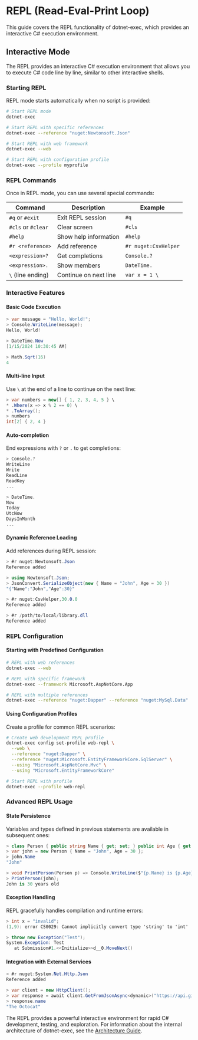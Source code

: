# REPL (Read-Eval-Print Loop)

This guide covers the REPL functionality of dotnet-exec, which provides an interactive C# execution environment.

## Interactive Mode

The REPL provides an interactive C# execution environment that allows you to execute C# code line by line, similar to other interactive shells.

### Starting REPL

REPL mode starts automatically when no script is provided:

```sh
# Start REPL mode
dotnet-exec

# Start REPL with specific references
dotnet-exec --reference "nuget:Newtonsoft.Json"

# Start REPL with web framework
dotnet-exec --web

# Start REPL with configuration profile
dotnet-exec --profile myprofile
```

### REPL Commands

Once in REPL mode, you can use several special commands:

| Command | Description | Example |
|---------|-------------|---------|
| `#q` or `#exit` | Exit REPL session | `#q` |
| `#cls` or `#clear` | Clear screen | `#cls` |
| `#help` | Show help information | `#help` |
| `#r <reference>` | Add reference | `#r nuget:CsvHelper` |
| `<expression>?` | Get completions | `Console.?` |
| `<expression>.` | Show members | `DateTime.` |
| `\` (line ending) | Continue on next line | `var x = 1 \` |

### Interactive Features

#### Basic Code Execution

```csharp
> var message = "Hello, World!";
> Console.WriteLine(message);
Hello, World!

> DateTime.Now
[1/15/2024 10:30:45 AM]

> Math.Sqrt(16)
4
```

#### Multi-line Input

Use `\` at the end of a line to continue on the next line:

```csharp
> var numbers = new[] { 1, 2, 3, 4, 5 } \
* .Where(x => x % 2 == 0) \
* .ToArray();
> numbers
int[2] { 2, 4 }
```

#### Auto-completion

End expressions with `?` or `.` to get completions:

```csharp
> Console.?
WriteLine
Write
ReadLine
ReadKey
...

> DateTime.
Now
Today
UtcNow
DaysInMonth
...
```

#### Dynamic Reference Loading

Add references during REPL session:

```csharp
> #r nuget:Newtonsoft.Json
Reference added

> using Newtonsoft.Json;
> JsonConvert.SerializeObject(new { Name = "John", Age = 30 })
"{"Name":"John","Age":30}"

> #r nuget:CsvHelper,30.0.0
Reference added

> #r /path/to/local/library.dll
Reference added
```

### REPL Configuration

#### Starting with Predefined Configuration

```sh
# REPL with web references
dotnet-exec --web

# REPL with specific framework
dotnet-exec --framework Microsoft.AspNetCore.App

# REPL with multiple references
dotnet-exec --reference "nuget:Dapper" --reference "nuget:MySql.Data"
```

#### Using Configuration Profiles

Create a profile for common REPL scenarios:

```sh
# Create web development REPL profile
dotnet-exec config set-profile web-repl \
  --web \
  --reference "nuget:Dapper" \
  --reference "nuget:Microsoft.EntityFrameworkCore.SqlServer" \
  --using "Microsoft.AspNetCore.Mvc" \
  --using "Microsoft.EntityFrameworkCore"

# Start REPL with profile
dotnet-exec --profile web-repl
```

### Advanced REPL Usage

#### State Persistence

Variables and types defined in previous statements are available in subsequent ones:

```csharp
> class Person { public string Name { get; set; } public int Age { get; set; } }
> var john = new Person { Name = "John", Age = 30 };
> john.Name
"John"

> void PrintPerson(Person p) => Console.WriteLine($"{p.Name} is {p.Age} years old");
> PrintPerson(john);
John is 30 years old
```

#### Exception Handling

REPL gracefully handles compilation and runtime errors:

```csharp
> int x = "invalid";
(1,9): error CS0029: Cannot implicitly convert type 'string' to 'int'

> throw new Exception("Test");
System.Exception: Test
   at Submission#1.<<Initialize>>d__0.MoveNext()
```

#### Integration with External Services

```csharp
> #r nuget:System.Net.Http.Json
Reference added

> var client = new HttpClient();
> var response = await client.GetFromJsonAsync<dynamic>("https://api.github.com/users/octocat");
> response.name
"The Octocat"
```

The REPL provides a powerful interactive environment for rapid C# development, testing, and exploration. For information about the internal architecture of dotnet-exec, see the [Architecture Guide](architecture.md).